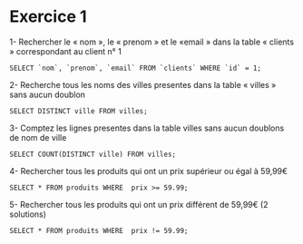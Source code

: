 # Exercice 1

1- Rechercher le « nom », le « prenom » et le «email » dans la table « clients »
correspondant au client n° 1

```mysql
SELECT `nom`, `prenom`, `email` FROM `clients` WHERE `id` = 1;
```

2- Recherche tous les noms des villes presentes dans la table « villes » sans aucun
doublon

```mysql
SELECT DISTINCT ville FROM villes;
```

3- Comptez les lignes presentes dans la table villes sans aucun doublons de nom de ville

```mysql
SELECT COUNT(DISTINCT ville) FROM villes;
```

4- Rechercher tous les produits qui ont un prix supérieur ou égal à 59,99€

```mysql
SELECT * FROM produits WHERE  prix >= 59.99;
```

5- Rechercher tous les produits qui ont un prix différent de 59,99€ (2 solutions)

```mysql
SELECT * FROM produits WHERE  prix != 59.99;
```
